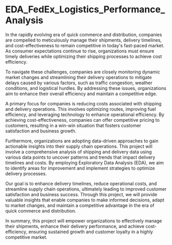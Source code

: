 # EDA_FedEx_Logistics_Performance_Analysis
In the rapidly evolving era of quick commerce and distribution, companies are compelled to meticulously manage their shipments, delivery timelines, and cost-effectiveness to remain competitive in today's fast-paced market. As consumer expectations continue to rise, organizations must ensure timely deliveries while optimizing their shipping processes to achieve cost efficiency.

To navigate these challenges, companies are closely monitoring dynamic market changes and streamlining their delivery operations to mitigate delays caused by various factors, such as traffic congestion, weather conditions, and logistical hurdles. By addressing these issues, organizations aim to enhance their overall efficiency and maintain a competitive edge.

A primary focus for companies is reducing costs associated with shipping and delivery operations. This involves optimizing routes, improving fuel efficiency, and leveraging technology to enhance operational efficiency. By achieving cost-effectiveness, companies can offer competitive pricing to customers, resulting in a win-win situation that fosters customer satisfaction and business growth.

Furthermore, organizations are adopting data-driven approaches to gain actionable insights into their supply chain operations. This project will involve a comprehensive analysis of shipping and delivery data using various data points to uncover patterns and trends that impact delivery timelines and costs. By employing Exploratory Data Analysis (EDA), we aim to identify areas for improvement and implement strategies to optimize delivery processes.

Our goal is to enhance delivery timelines, reduce operational costs, and streamline supply chain operations, ultimately leading to improved customer satisfaction and business success. Through this project, we will provide valuable insights that enable companies to make informed decisions, adapt to market changes, and maintain a competitive advantage in the era of quick commerce and distribution.

In summary, this project will empower organizations to effectively manage their shipments, enhance their delivery performance, and achieve cost-efficiency, ensuring sustained growth and customer loyalty in a highly competitive market.
